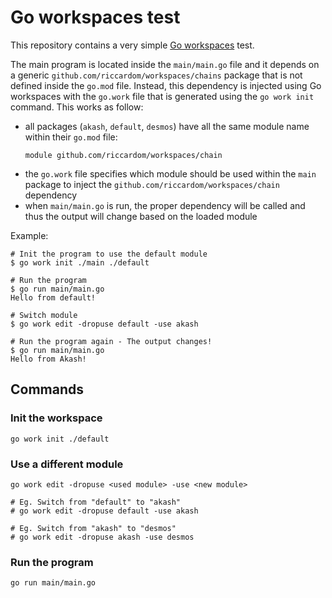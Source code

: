 # Go workspaces test
This repository contains a very simple [Go workspaces](https://go.dev/blog/get-familiar-with-workspaces) test. 

The main program is located inside the `main/main.go` file and it depends on a generic `github.com/riccardom/workspaces/chains` package that is not defined inside the `go.mod` file. Instead, this dependency is injected using Go workspaces with the `go.work` file that is generated using the `go work init` command. This works as follow: 

- all packages (`akash`, `default`, `desmos`) have all the same module name within their `go.mod` file: 
  ```
  module github.com/riccardom/workspaces/chain
  ```
- the `go.work` file specifies which module should be used within the `main` package to inject the `github.com/riccardom/workspaces/chain` dependency
- when `main/main.go` is run, the proper dependency will be called and thus the output will change based on the loaded module

Example: 
```
# Init the program to use the default module
$ go work init ./main ./default

# Run the program
$ go run main/main.go
Hello from default!

# Switch module
$ go work edit -dropuse default -use akash

# Run the program again - The output changes!
$ go run main/main.go
Hello from Akash!
```


## Commands
### Init the workspace

```
go work init ./default
```

### Use a different module

```
go work edit -dropuse <used module> -use <new module>

# Eg. Switch from "default" to "akash"
# go work edit -dropuse default -use akash

# Eg. Switch from "akash" to "desmos"
# go work edit -dropuse akash -use desmos
```

### Run the program
```
go run main/main.go
```